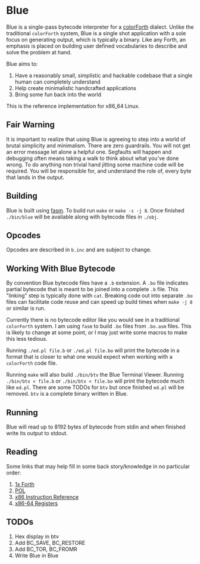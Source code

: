 # Blue

Blue is a single-pass bytecode interpreter for a [colorForth](https://colorforth.github.io/index.html) dialect.
Unlike the traditional `colorForth` system, Blue is a single shot application with a sole focus on generating
output, which is typically a binary. Like any Forth, an emphasis is placed on building user defined vocabularies
to describe and solve the problem at hand.

Blue aims to:

1. Have a reasonably small, simplistic and hackable codebase that a single human can completely understand
1. Help create minimalistic handcrafted applications
1. Bring some fun back into the world

This is the reference implementation for x86_64 Linux.

## Fair Warning

It is important to realize that using Blue is agreeing to step into a world of brutal simplicity and minimalism.
There are zero guardrails. You will not get an error message let alone a helpful one. Segfaults will happen and
debugging often means taking a walk to think about what you've done wrong. To do anything non trivial hand jitting
some machine code will be required. You will be responsible for, and understand the role of, every byte that lands
in the output.

## Building

Blue is built using [fasm](https://flatassembler.net/). To build run `make` or `make -s -j 8`. Once finished
`./bin/blue` will be available along with bytecode files in `./obj`.

## Opcodes

Opcodes are described in `b.inc` and are subject to change.

## Working With Blue Bytecode

By convention Blue bytecode files have a `.b` extension. A `.bo` file indicates partial bytecode that is meant to
be joined into a complete `.b` file. This "linking" step is typically done with `cat`. Breaking code out into
separate `.bo` files can facilitate code reuse and can speed up build times when `make -j 8` or similar is run.

Currently there is no bytecode editor like you would see in a traditional `colorForth` system. I am using `fasm`
to build `.bo` files from `.bo.asm` files. This is likely to change at some point, or I may just write some macros
to make this less tedious. 

Running `./ed.pl file.b` or `./ed.pl file.bo` will print the bytecode in a format that is closer to what one would
expect when working with a `colorForth` code file.

Running `make` will also build `./bin/btv` the Blue Terminal Viewer. Running `./bin/btv < file.b` or
`./bin/btv < file.bo` will print the bytecode much like `ed.pl`. There are some TODOs for `btv` but once finished
`ed.pl` will be removed. `btv` is a complete binary written in Blue.

## Running

Blue will read up to 8192 bytes of bytecode from stdin and when finished write its output to stdout.

## Reading

Some links that may help fill in some back story/knowledge in no particular order:

1. [1x Forth](https://www.ultratechnology.com/1xforth.htm)
2. [POL](https://colorforth.github.io/POL.htm)
3. [x86 Instruction Reference](https://www.felixcloutier.com/x86/)
4. [x86-64 Registers](https://wiki.osdev.org/CPU_Registers_x86-64)

## TODOs

1. Hex display in btv
2. Add BC_SAVE, BC_RESTORE
1. Add BC_TOR, BC_FROMR
4. Write Blue in Blue
